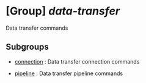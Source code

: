 # [Group] _data-transfer_

Data transfer commands

## Subgroups

- [connection](/Commands/data-transfer/connection/readme.md)
: Data transfer connection commands

- [pipeline](/Commands/data-transfer/pipeline/readme.md)
: Data transfer pipeline commands
